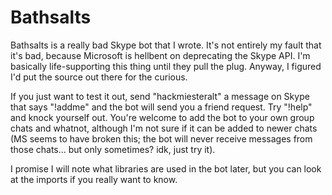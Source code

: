 # Bathsalts

Bathsalts is a really bad Skype bot that I wrote. It's not entirely my fault that it's bad, because Microsoft is hellbent on deprecating the Skype API. I'm basically life-supporting this thing until they pull the plug. Anyway, I figured I'd put the source out there for the curious.

If you just want to test it out, send "hackmiesteralt" a message on Skype that says "!addme" and the bot will send you a friend request. Try "!help" and knock yourself out. You're welcome to add the bot to your own group chats and whatnot, although I'm not sure if it can be added to newer chats (MS seems to have broken this; the bot will never receive messages from those chats... but only sometimes? idk, just try it).

I promise I will note what libraries are used in the bot later, but you can look at the imports if you really want to know.

